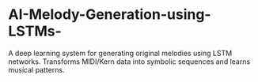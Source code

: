 # AI-Melody-Generation-using-LSTMs-
A deep learning system for generating original melodies using LSTM networks. Transforms MIDI/Kern data into symbolic sequences and learns musical patterns.
